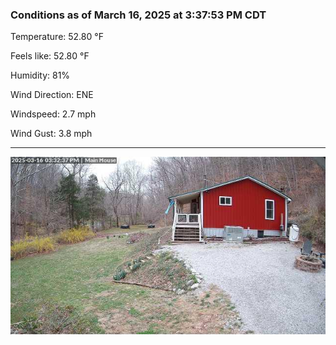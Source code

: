 ### Conditions as of March 16, 2025 at 3:37:53 PM CDT 

Temperature: 52.80 &deg;F

Feels like: 52.80 &deg;F

Humidity: 81%

Wind Direction: ENE

Windspeed: 2.7 mph

Wind Gust: 3.8 mph

---

<img src="./images/latest.jpeg"/>


